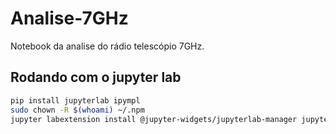 # Analise-7GHz

Notebook da analise do rádio telescópio 7GHz.

## Rodando com o jupyter lab

```bash
pip install jupyterlab ipympl
sudo chown -R $(whoami) ~/.npm
jupyter labextension install @jupyter-widgets/jupyterlab-manager jupyter-matplotlib
```
